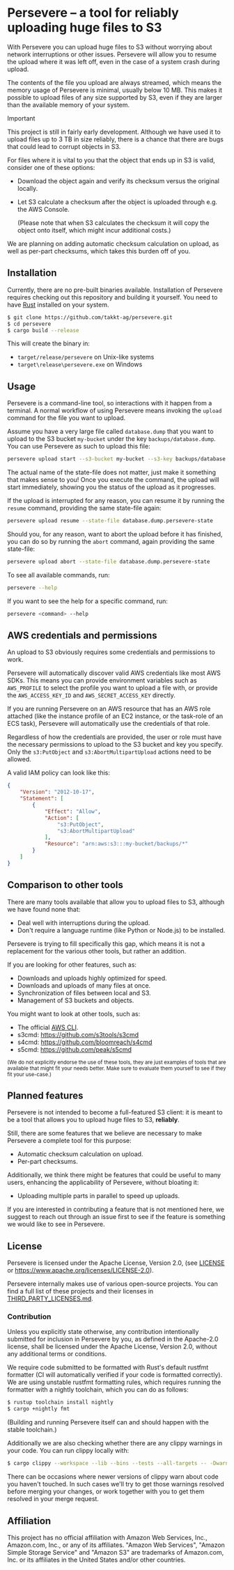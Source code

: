 # Persevere &ndash; a tool for reliably uploading huge files to S3

With Persevere you can upload huge files to S3 without worrying about network interruptions or other issues.
Persevere will allow you to resume the upload where it was left off, even in the case of a system crash during upload.

The contents of the file you upload are always streamed, which means the memory usage of Persevere is minimal, usually below 10 MB.
This makes it possible to upload files of any size supported by S3, even if they are larger than the available memory of your system.

> [!IMPORTANT]
> This project is still in fairly early development.
> Although we have used it to upload files up to 3 TB in size reliably, there is a chance that there are bugs that could lead to corrupt objects in S3.
> 
> For files where it is vital to you that the object that ends up in S3 is valid, consider one of these options:
>
> * Download the object again and verify its checksum versus the original locally.
> * Let S3 calculate a checksum after the object is uploaded through e.g. the AWS Console.
>
>   (Please note that when S3 calculates the checksum it will copy the object onto itself, which might incur additional costs.)
> 
> We are planning on adding automatic checksum calculation on upload, as well as per-part checksums, which takes this burden off of you.

## Installation

Currently, there are no pre-built binaries available.
Installation of Persevere requires checking out this repository and building it yourself.
You need to have [Rust](https://www.rust-lang.org) installed on your system.

```sh
$ git clone https://github.com/takkt-ag/persevere.git
$ cd persevere
$ cargo build --release
```

This will create the binary in:

* `target/release/persevere` on Unix-like systems
* `target\release\persevere.exe` on Windows

## Usage

Persevere is a command-line tool, so interactions with it happen from a terminal.
A normal workflow of using Persevere means invoking the `upload` command for the file you want to upload.

Assume you have a very large file called `database.dump` that you want to upload to the S3 bucket `my-bucket` under the key `backups/database.dump`.
You can use Persevere as such to upload this file:

```sh
persevere upload start --s3-bucket my-bucket --s3-key backups/database.dump --file-to-upload database.dump --state-file database.dump.persevere-state
```

The actual name of the state-file does not matter, just make it something that makes sense to you!
Once you execute the command, the upload will start immediately, showing you the status of the upload as it progresses.

If the upload is interrupted for any reason, you can resume it by running the `resume` command, providing the same state-file again:

```sh
persevere upload resume --state-file database.dump.persevere-state
```

Should you, for any reason, want to abort the upload before it has finished, you can do so by running the `abort` command, again providing the same state-file:

```sh
persevere upload abort --state-file database.dump.persevere-state
```

To see all available commands, run:

```sh
persevere --help
```

If you want to see the help for a specific command, run:

```sh
persevere <command> --help
```

## AWS credentials and permissions

An upload to S3 obviously requires some credentials and permissions to work.

Persevere will automatically discover valid AWS credentials like most AWS SDKs.
This means you can provide environment variables such as `AWS_PROFILE` to select the profile you want to upload a file with, or provide the `AWS_ACCESS_KEY_ID` and `AWS_SECRET_ACCESS_KEY` directly.

If you are running Persevere on an AWS resource that has an AWS role attached (like the instance profile of an EC2 instance, or the task-role of an ECS task), Persevere will automatically use the credentials of that role.

Regardless of how the credentials are provided, the user or role must have the necessary permissions to upload to the S3 bucket and key you specify.
Only the `s3:PutObject` and `s3:AbortMultipartUpload` actions need to be allowed.

A valid IAM policy can look like this:

```json
{
    "Version": "2012-10-17",
    "Statement": [
        {
            "Effect": "Allow",
            "Action": [
                "s3:PutObject",
                "s3:AbortMultipartUpload"
            ],
            "Resource": "arn:aws:s3:::my-bucket/backups/*"
        }
    ]
}
```

## Comparison to other tools

There are many tools available that allow you to upload files to S3, although we have found none that:

* Deal well with interruptions during the upload.
* Don't require a language runtime (like Python or Node.js) to be installed.

Persevere is trying to fill specifically this gap, which means it is not a replacement for the various other tools, but rather an addition.

If you are looking for other features, such as:

* Downloads and uploads highly optimized for speed.
* Downloads and uploads of many files at once.
* Synchronization of files between local and S3.
* Management of S3 buckets and objects.

You might want to look at other tools, such as:

* The official [AWS CLI](https://aws.amazon.com/cli/).
* s3cmd: <https://github.com/s3tools/s3cmd>
* s4cmd: <https://github.com/bloomreach/s4cmd>
* s5cmd: <https://github.com/peak/s5cmd>

<sub>
    (We do not explicitly endorse the use of these tools, they are just examples of tools that are available that might fit your needs better.
    Make sure to evaluate them yourself to see if they fit your use-case.)
</sub>

## Planned features

Persevere is not intended to become a full-featured S3 client: it is meant to be a tool that allows you to upload huge files to S3, **reliably**.

Still, there are some features that we believe are necessary to make Persevere a complete tool for this purpose:

* Automatic checksum calculation on upload.
* Per-part checksums.

Additionally, we think there might be features that could be useful to many users, enhancing the applicability of Persevere, without bloating it:

* Uploading multiple parts in parallel to speed up uploads.

If you are interested in contributing a feature that is not mentioned here, we suggest to reach out through an issue first to see if the feature is something we would like to see in Persevere.

## License

Persevere is licensed under the Apache License, Version 2.0, (see [LICENSE](LICENSE) or <https://www.apache.org/licenses/LICENSE-2.0>).

Persevere internally makes use of various open-source projects.
You can find a full list of these projects and their licenses in [THIRD_PARTY_LICENSES.md](THIRD_PARTY_LICENSES.md).

### Contribution

Unless you explicitly state otherwise, any contribution intentionally submitted for inclusion in Persevere by you, as defined in the Apache-2.0 license, shall be licensed under the Apache License, Version 2.0, without any additional terms or conditions.

We require code submitted to be formatted with Rust's default rustfmt formatter (CI will automatically verified if your code is formatted correctly).
We are using unstable rustfmt formatting rules, which requires running the formatter with a nightly toolchain, which you can do as follows:

```sh
$ rustup toolchain install nightly
$ cargo +nightly fmt
```

(Building and running Persevere itself can and should happen with the stable toolchain.)

Additionally we are also checking whether there are any clippy warnings in your code.
You can run clippy locally with:

```sh
$ cargo clippy --workspace --lib --bins --tests --all-targets -- -Dwarnings
```

There can be occasions where newer versions of clippy warn about code you haven't touched.
In such cases we'll try to get those warnings resolved before merging your changes, or work together with you to get them resolved in your merge request.

## Affiliation

This project has no official affiliation with Amazon Web Services, Inc., Amazon.com, Inc., or any of its affiliates.
"Amazon Web Services", "Amazon Simple Storage Service" and "Amazon S3" are trademarks of Amazon.com, Inc. or its affiliates in the United States and/or other countries.
